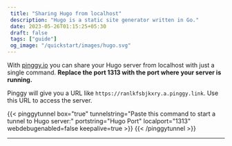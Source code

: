 ```yaml
---
 title: "Sharing Hugo from localhost" 
 description: "Hugo is a static site generator written in Go."
 date: 2023-05-26T01:15:25+05:30 
 draft: false 
 tags: ["guide"]
 og_image: "/quickstart/images/hugo.svg"
---
```


With [pinggy.io](https://pinggy.io) you can share your Hugo server from localhost with just a single command. **Replace the port 1313 with the port where your server is running.**

Pinggy will give you a URL like `https://ranlkfsbjkxry.a.pinggy.link`. Use this URL to access the server.

{{< pinggytunnel box="true" tunnelstring="Paste this command to start a tunnel to Hugo server:" portstring="Hugo Port" localport="1313" webdebugenabled=false keepalive=true >}}
{{< /pinggytunnel >}}

<hr>
